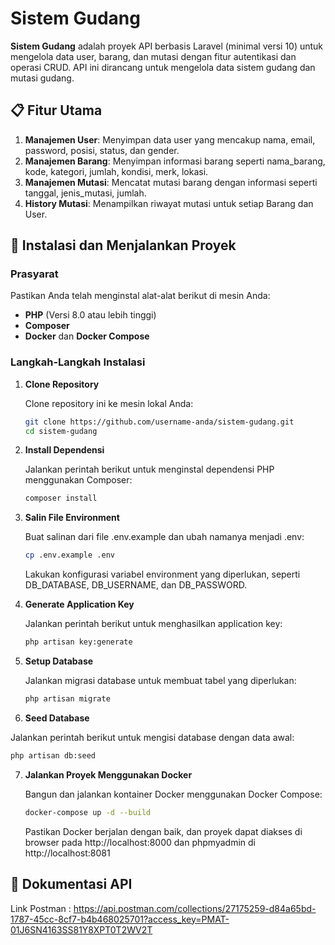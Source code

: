 # Sistem Gudang

**Sistem Gudang** adalah proyek API berbasis Laravel (minimal versi 10) untuk mengelola data user, barang, dan mutasi dengan fitur autentikasi dan operasi CRUD. API ini dirancang untuk mengelola data sistem gudang dan mutasi gudang.

## 📋 Fitur Utama

1. **Manajemen User**: Menyimpan data user yang mencakup nama, email, password, posisi, status, dan gender.
2. **Manajemen Barang**: Menyimpan informasi barang seperti nama_barang, kode, kategori, jumlah, kondisi, merk, lokasi.
3. **Manajemen Mutasi**: Mencatat mutasi barang dengan informasi seperti tanggal, jenis_mutasi, jumlah.
7. **History Mutasi**: Menampilkan riwayat mutasi untuk setiap Barang dan User.

## 🚀 Instalasi dan Menjalankan Proyek

### Prasyarat

Pastikan Anda telah menginstal alat-alat berikut di mesin Anda:

- **PHP** (Versi 8.0 atau lebih tinggi)
- **Composer**
- **Docker** dan **Docker Compose**

### Langkah-Langkah Instalasi

1. **Clone Repository**

   Clone repository ini ke mesin lokal Anda:

   ```bash
   git clone https://github.com/username-anda/sistem-gudang.git
   cd sistem-gudang
   ```
2. **Install Dependensi**

   Jalankan perintah berikut untuk menginstal dependensi PHP menggunakan Composer:

   ```bash
   composer install
   ```
3. **Salin File Environment**

   Buat salinan dari file .env.example dan ubah namanya menjadi .env:

   ```bash
   cp .env.example .env
   ```
   Lakukan konfigurasi variabel environment yang diperlukan, seperti DB_DATABASE, DB_USERNAME, dan DB_PASSWORD.
4. **Generate Application Key**

   Jalankan perintah berikut untuk menghasilkan application key:

   ```bash
   php artisan key:generate
   ```

5. **Setup Database**

   Jalankan migrasi database untuk membuat tabel yang diperlukan:

   ```bash
   php artisan migrate
   ```
6. **Seed Database**

  Jalankan perintah berikut untuk mengisi database dengan data awal:

   ```bash
   php artisan db:seed
   ```
7. **Jalankan Proyek Menggunakan Docker**

   Bangun dan jalankan kontainer Docker menggunakan Docker Compose:

   ```bash
   docker-compose up -d --build
   ```
   Pastikan Docker berjalan dengan baik, dan proyek dapat diakses di browser pada http://localhost:8000 dan phpmyadmin di http://localhost:8081 

## 📜 Dokumentasi API

Link Postman : https://api.postman.com/collections/27175259-d84a65bd-1787-45cc-8cf7-b4b468025701?access_key=PMAT-01J6SN4163SS81Y8XPT0T2WV2T
